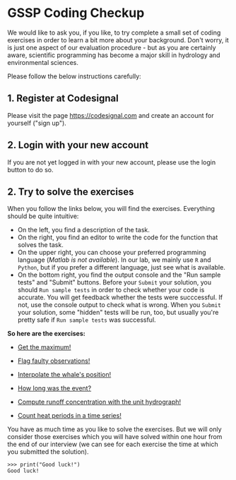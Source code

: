 # GSSP Coding Checkup

We would like to ask you, if you like, to try complete a small set of coding exercises in order to learn a bit more about your background. Don't worry, it is just one aspect of our evaluation procedure - but as you are certainly aware, scientific programming has become a major skill in hydrology and environmental sciences.

Please follow the below instructions carefully:

## 1. Register at Codesignal

Please visit the page https://codesignal.com and create an account for yourself ("sign up").

## 2. Login with your new account

If you are not yet logged in with your new account, please use the login button to do so.

## 2. Try to solve the exercises

When you follow the links below, you will find the exercises. Everything should be quite intuitive:

- On the left, you find a description of the task.
- On the right, you find an editor to write the code for the function that solves the task.
- On the upper right, you can choose your preferred programming language (*Matlab is not available*). In our lab, we mainly use `R` and `Python`, but if you prefer a different language, just see what is available.
- On the bottom right, you find the output console and the "Run sample tests" and "Submit" buttons. Before your `Submit` your solution, you should `Run sample tests` in order to check whether your code is accurate. You will get feedback whether the tests were succcessful. If not, use the console output to check what is wrong. When you `Submit` your solution, some "hidden" tests will be run, too, but usually you're pretty safe if `Run sample tests` was successful.

**So here are the exercises:**

- [Get the maximum!](https://app.codesignal.com/challenge/K9GnDT8Bnb6i7tgin)

- [Flag faulty observations!](https://app.codesignal.com/challenge/CzMTqQNqsEGHo8sd8)

- [Interpolate the whale's position!](https://app.codesignal.com/challenge/SxxZ293vgzvwHeHny)

- [How long was the event?](https://app.codesignal.com/challenge/65i3bCPLJbaai8Nqh)

- [Compute runoff concentration with the unit hydrograph!](https://app.codesignal.com/challenge/u8ZMwDDRB2TsoPMGQ)

- [Count heat periods in a time series!](https://app.codesignal.com/challenge/rGAF9o66W82cTZqaB)

You have as much time as you like to solve the exercises. But we will only consider those exercises which you will have solved within one hour from the end of our interview (we can see for each exercise the time at which you submitted the solution).

```
>>> print("Good luck!")
Good luck!
```
